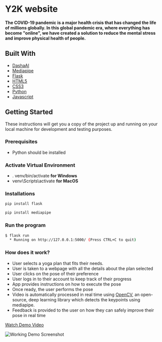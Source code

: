# Y2K website 

**The COVID-19 pandemic is a major health crisis that has changed the life of millions globally.
In this global pandemic era, where everything has become "online", we have created a solution to reduce the mental stress and improve physical health of people.**

## Built With

* [DashaAI](https://dasha.ai/en-us)
* [Mediapipe](https://google.github.io/mediapipe/)
* [Flask](https://flask.palletsprojects.com/en/2.0.x/)
* [HTML5](https://developer.mozilla.org/en-US/docs/Web/HTML)
* [CSS3](https://developer.mozilla.org/en-US/docs/Web/CSS)
* [Python](https://docs.python.org/3/)
* [Javascript](https://developer.mozilla.org/en-US/docs/Web/JavaScript)

## Getting Started
These instructions will get you a copy of the project up and running on your local machine for development and testing purposes.


### Prerequisites
* Python should be installed

### Activate Virtual Environment

* . venv/bin/activate  **for Windows**
* venv\Scripts\activate **for MacOS**

### Installations

```bash
pip install flask
```

```bash
pip install mediapipe
```

### Run the program
```bash
$ flask run
  * Running on http://127.0.0.1:5000/ (Press CTRL+C to quit)
```
### How does it work?
* User selects a yoga plan that fits their needs.
* User is taken to a webpage with all the details about the plan selected
*	User clicks on the pose of their preference
*	User logs in to their account to keep track of their progress
*	App provides instructions on how to execute the pose
*	Once ready, the user performs  the pose 
*	Video is automatically processed in real time using [OpenCV](https://github.com/opencv/opencv), an open-source, deep learning library which detects the keypoints using mediapipe.
*	Feedback is provided to the user on how they can safely improve their pose in real time

[Watch Demo Video](https://youtu.be/rJ501wact-o)

![Working Demo Screenshot](https://github.com/Nandini-4120/Y2K/blob/master/Screenshot%202022-02-13%20at%2016.25.59.png?raw=true "Landing Page")
